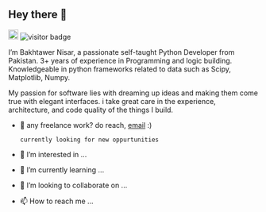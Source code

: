  ## Hey there 👋 
 [<img width=20 src="https://raw.githubusercontent.com/peterthehan/peterthehan/master/assets/linkedin.svg">](https://www.linkedin.com/in/bakhtawer-nisar-b939081b4/) ![visitor badge](https://visitor-badge.glitch.me/badge?page_id=pinkysaharan12.visitor-badge)

I’m Bakhtawer Nisar, a passionate self-taught Python Developer from Pakistan. 3+ years of experience in Programming and logic building. Knowledgeable in python frameworks related to data such as Scipy, Matplotlib, Numpy. 

My passion for software lies with dreaming up ideas and making them come true with elegant interfaces. i take great care in the experience, architecture, and code quality of the things I build. 

- :email: any freelance work? do reach, [email](mailto:pinkysaharan12@gmail.com) :)

      currently looking for new oppurtunities
- 👀 I’m interested in ...
- 🌱 I’m currently learning ...
- 💞️ I’m looking to collaborate on ...
- 📫 How to reach me ...

<!---
pinkysaharan12/pinkysaharan12 is a ✨ special ✨ repository because its `README.md` (this file) appears on your GitHub profile.
You can click the Preview link to take a look at your changes.
--->
